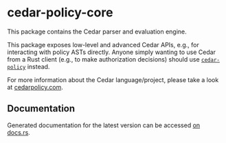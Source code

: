 # cedar-policy-core

This package contains the Cedar parser and evaluation engine.

This package exposes low-level and advanced Cedar APIs, e.g.,
for interacting with policy ASTs directly.
Anyone simply wanting to use Cedar from a Rust client (e.g.,
to make authorization decisions) should use
[`cedar-policy`](../cedar-policy) instead.

For more information about the Cedar language/project, please take a look
at [cedarpolicy.com](https://www.cedarpolicy.com).

## Documentation

Generated documentation for the latest version can be accessed
[on docs.rs](https://docs.rs/cedar-policy-core).
